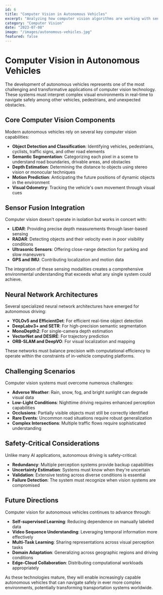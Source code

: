 ```yaml
---
id: 6
title: "Computer Vision in Autonomous Vehicles"
excerpt: "Analyzing how computer vision algorithms are working with sensors to help autonomous vehicles navigate complex environments."
category: "Computer Vision"
date: "2023-07-08"
image: "/images/autonomous-vehicles.jpg"
featured: false
---
```


# Computer Vision in Autonomous Vehicles

The development of autonomous vehicles represents one of the most challenging and transformative applications of computer vision technology. These systems must interpret complex visual environments in real-time to navigate safely among other vehicles, pedestrians, and unexpected obstacles.

## Core Computer Vision Components

Modern autonomous vehicles rely on several key computer vision capabilities:

- **Object Detection and Classification**: Identifying vehicles, pedestrians, cyclists, traffic signs, and other road elements
- **Semantic Segmentation**: Categorizing each pixel in a scene to understand road boundaries, drivable areas, and obstacles
- **Depth Estimation**: Determining the distance to objects using stereo vision or monocular techniques
- **Motion Prediction**: Anticipating the future positions of dynamic objects in the environment
- **Visual Odometry**: Tracking the vehicle's own movement through visual cues

## Sensor Fusion Integration

Computer vision doesn't operate in isolation but works in concert with:

- **LIDAR**: Providing precise depth measurements through laser-based sensing
- **RADAR**: Detecting objects and their velocity even in poor visibility conditions
- **Ultrasonic Sensors**: Offering close-range detection for parking and slow maneuvers
- **GPS and IMU**: Contributing localization and motion data

The integration of these sensing modalities creates a comprehensive environmental understanding that exceeds what any single system could achieve.

## Neural Network Architectures

Several specialized neural network architectures have emerged for autonomous driving:

- **YOLOv5 and EfficientDet**: For efficient real-time object detection
- **DeepLabv3+ and SETR**: For high-precision semantic segmentation
- **MonoDepth2**: For single-camera depth estimation
- **VectorNet and DESIRE**: For trajectory prediction
- **ORB-SLAM and DeepVO**: For visual localization and mapping

These networks must balance precision with computational efficiency to operate within the constraints of in-vehicle computing platforms.

## Challenging Scenarios

Computer vision systems must overcome numerous challenges:

- **Adverse Weather**: Rain, snow, fog, and bright sunlight can degrade visual data
- **Low-Light Conditions**: Nighttime driving requires enhanced perception capabilities
- **Occlusions**: Partially visible objects must still be correctly identified
- **Rare Events**: Uncommon road situations require robust generalization
- **Complex Intersections**: Multiple traffic flows require sophisticated understanding

## Safety-Critical Considerations

Unlike many AI applications, autonomous driving is safety-critical:

- **Redundancy**: Multiple perception systems provide backup capabilities
- **Uncertainty Estimation**: Systems must know when they're uncertain
- **Validation**: Extensive testing across diverse conditions is essential
- **Failure Detection**: The system must recognize when vision systems are compromised

## Future Directions

Computer vision for autonomous vehicles continues to advance through:

- **Self-supervised Learning**: Reducing dependence on manually labeled data
- **Video Sequence Understanding**: Leveraging temporal information more effectively
- **Multi-Task Learning**: Sharing representations across visual perception tasks
- **Domain Adaptation**: Generalizing across geographic regions and driving conditions
- **Edge-Cloud Collaboration**: Distributing computational workloads appropriately

As these technologies mature, they will enable increasingly capable autonomous vehicles that can navigate safely in ever more complex environments, potentially transforming transportation systems worldwide.